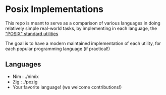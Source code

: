 # Posix Implementations

This repo is meant to serve as a comparison of various languages in doing relatively simple real-world tasks, by implementing in each language, the ["POSIX" standard utilities](http://pubs.opengroup.org/onlinepubs/9699919799.2018edition/)

The goal is to have a modern maintained implementation of each utility, for each popular programming language (if practical!)

## Languages

* Nim : ./nimix
* Zig : ./pozig
* Your favorite language! (we welcome contributions!)
